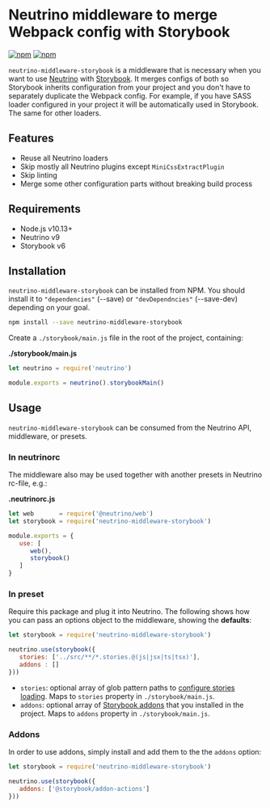 # Neutrino middleware to merge Webpack config with Storybook

[![npm](https://img.shields.io/npm/v/neutrino-middleware-storybook.svg)](https://www.npmjs.com/package/neutrino-middleware-storybook)
[![npm](https://img.shields.io/npm/dt/neutrino-middleware-storybook.svg)](https://www.npmjs.com/package/neutrino-middleware-storybook)

`neutrino-middleware-storybook` is a middleware that is necessary when you want to use [Neutrino](https://neutrino.js.org) with [Storybook](https://storybook.js.org/). It merges configs of both so Storybook inherits configuration from your project and you don't have to separately duplicate the Webpack config. For example, if you have SASS loader configured in your project it will be automatically used in Storybook. The same for other loaders.

## Features

- Reuse all Neutrino loaders
- Skip mostly all Neutrino plugins except `MiniCssExtractPlugin`
- Skip linting
- Merge some other configuration parts without breaking build process

## Requirements

- Node.js v10.13+
- Neutrino v9
- Storybook v6

## Installation

`neutrino-middleware-storybook` can be installed from NPM. You should install it to `"dependencies"` (--save) or `"devDependncies"` (--save-dev) depending on your goal.

```bash
npm install --save neutrino-middleware-storybook
```

Create a `./storybook/main.js` file in the root of the project, containing:

**./storybook/main.js**

```js
let neutrino = require('neutrino')

module.exports = neutrino().storybookMain()
```

## Usage

`neutrino-middleware-storybook` can be consumed from the Neutrino API, middleware, or presets.

### In **neutrinorc**

The middleware also may be used together with another presets in Neutrino rc-file, e.g.:

**.neutrinorc.js**

```js
let web       = require('@neutrino/web')
let storybook = require('neutrino-middleware-storybook')

module.exports = {
   use: [
      web(),
      storybook()
   ]
}
```

### In preset

Require this package and plug it into Neutrino. The following shows how you can pass an options object to the middleware, showing the **defaults**:

```js
let storybook = require('neutrino-middleware-storybook')

neutrino.use(storybook({
   stories: ['../src/**/*.stories.@(js|jsx|ts|tsx)'],
   addons : []
}))
```

- `stories`: optional array of glob pattern paths to [configure stories loading](https://storybook.js.org/docs/react/configure/overview). Maps to `stories` property in `./storybook/main.js`.
- `addons`: optional array of [Storybook addons](https://storybook.js.org/addons) that you installed in the project. Maps to `addons` property in `./storybook/main.js`.

### Addons

In order to use addons, simply install and add them to the the `addons` option:

```js
let storybook = require('neutrino-middleware-storybook')

neutrino.use(storybook({
   addons: ['@storybook/addon-actions']
}))
```